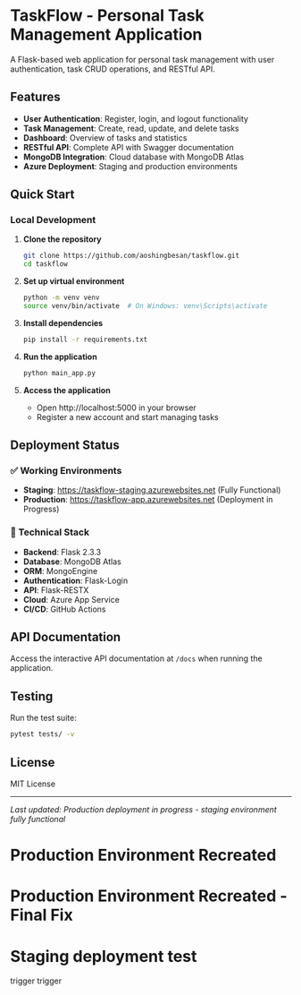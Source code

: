 # TaskFlow - Personal Task Management Application

A Flask-based web application for personal task management with user authentication, task CRUD operations, and RESTful API.

## Features

- **User Authentication**: Register, login, and logout functionality
- **Task Management**: Create, read, update, and delete tasks
- **Dashboard**: Overview of tasks and statistics
- **RESTful API**: Complete API with Swagger documentation
- **MongoDB Integration**: Cloud database with MongoDB Atlas
- **Azure Deployment**: Staging and production environments

## Quick Start

### Local Development

1. **Clone the repository**
   ```bash
   git clone https://github.com/aoshingbesan/taskflow.git
   cd taskflow
   ```

2. **Set up virtual environment**
   ```bash
   python -m venv venv
   source venv/bin/activate  # On Windows: venv\Scripts\activate
   ```

3. **Install dependencies**
   ```bash
   pip install -r requirements.txt
   ```

4. **Run the application**
   ```bash
   python main_app.py
   ```

5. **Access the application**
   - Open http://localhost:5000 in your browser
   - Register a new account and start managing tasks

## Deployment Status

### ✅ Working Environments
- **Staging**: https://taskflow-staging.azurewebsites.net (Fully Functional)
- **Production**: https://taskflow-app.azurewebsites.net (Deployment in Progress)

### 🔧 Technical Stack
- **Backend**: Flask 2.3.3
- **Database**: MongoDB Atlas
- **ORM**: MongoEngine
- **Authentication**: Flask-Login
- **API**: Flask-RESTX
- **Cloud**: Azure App Service
- **CI/CD**: GitHub Actions

## API Documentation

Access the interactive API documentation at `/docs` when running the application.

## Testing

Run the test suite:
```bash
pytest tests/ -v
```

## License

MIT License

---
*Last updated: Production deployment in progress - staging environment fully functional*
# Production Environment Recreated
# Production Environment Recreated - Final Fix
# Staging deployment test

trigger trigger